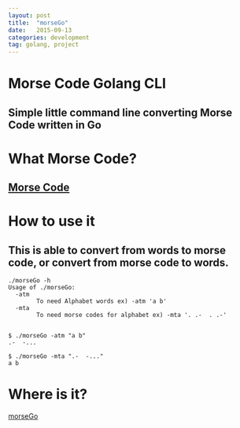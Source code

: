 ```yaml
---
layout: post
title:  "morseGo"
date:   2015-09-13
categories: development
tag: golang, project
---
```


# Morse Code Golang CLI

## Simple little command line converting Morse Code written in Go

# What Morse Code?

## [Morse Code](https://en.wikipedia.org/wiki/Morse_code)

# How to use it

## This is able to convert from words to morse code, or convert from morse code to words.
```
./morseGo -h
Usage of ./morseGo:
  -atm
        To need Alphabet words ex) -atm 'a b'
  -mta
        To need morse codes for alphabet ex) -mta '. .-  . .-'


$ ./morseGo -atm "a b"
.-  -...

$ ./morseGo -mta ".-  -..."
a b
```

# Where is it?
[morseGo](https://github.com/hellworld-io/morseGo)
